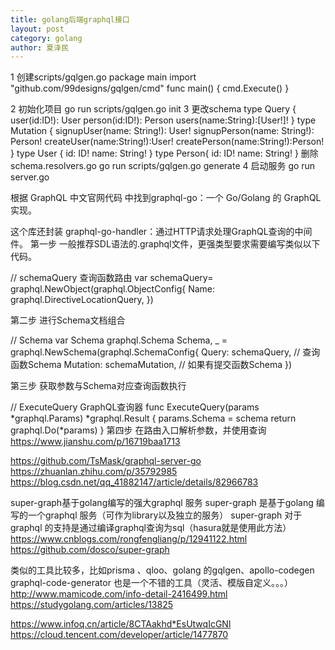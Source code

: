 ```yaml
---
title: golang后端graphql接口
layout: post
category: golang
author: 夏泽民
---
```

1 创建scripts/gqlgen.go
package main 
import "github.com/99designs/gqlgen/cmd" 
func main() 
{ cmd.Execute() }

2 初始化项目
go run scripts/gqlgen.go init
3 更改schema
type Query {
user(id:ID!): User
person(id:ID!): Person
users(name:String):[User!]!
}
type Mutation {
 signupUser(name: String!): User!
 signupPerson(name: String!): Person!
 createUser(name:String!):User!
 createPerson(name:String!):Person!
}
type User {
  id: ID!
  name: String!
}
type Person{
  id: ID!
  name: String!
}
删除schema.resolvers.go
go run scripts/gqlgen.go generate
4 启动服务
go run server.go
<!-- more -->
根据 GraphQL 中文官网代码 中找到graphql-go：一个 Go/Golang 的 GraphQL 实现。

这个库还封装 graphql-go-handler：通过HTTP请求处理GraphQL查询的中间件。
第一步
一般推荐SDL语法的.graphql文件，更强类型要求需要编写类似以下代码。

// schemaQuery 查询函数路由
var schemaQuery= graphql.NewObject(graphql.ObjectConfig{
    Name:        graphql.DirectiveLocationQuery,
    })
    
第二步
进行Schema文档组合


// Schema
var Schema graphql.Schema
Schema, _ = graphql.NewSchema(graphql.SchemaConfig{
    Query:    schemaQuery, // 查询函数Schema
    Mutation: schemaMutation, // 如果有提交函数Schema
})

第三步
获取参数与Schema对应查询函数执行

// ExecuteQuery GraphQL查询器
func ExecuteQuery(params *graphql.Params) *graphql.Result {
    params.Schema = schema
    return graphql.Do(*params)
}
第四步
在路由入口解析参数，并使用查询
https://www.jianshu.com/p/16719baa1713

https://github.com/TsMask/graphql-server-go
https://zhuanlan.zhihu.com/p/35792985
https://blog.csdn.net/qq_41882147/article/details/82966783

super-graph基于golang编写的强大graphql 服务
super-graph 是基于golang 编写的一个graphql 服务（可作为library以及独立的服务）
super-graph 对于graphql 的支持是通过编译graphql查询为sql（hasura就是使用此方法）
https://www.cnblogs.com/rongfengliang/p/12941122.html
https://github.com/dosco/super-graph

类似的工具比较多，比如prisma 、qloo、golang 的gqlgen、apollo-codegen
graphql-code-generator 也是一个不错的工具（灵活、模版自定义。。。）
http://www.mamicode.com/info-detail-2416499.html
https://studygolang.com/articles/13825

https://www.infoq.cn/article/8CTAakhd*EsUtwqIcGNl
https://cloud.tencent.com/developer/article/1477870
